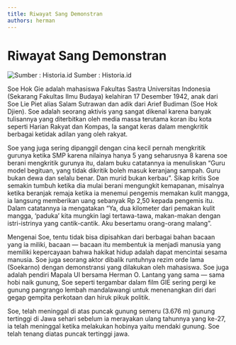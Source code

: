 ```yaml
---
title: Riwayat Sang Demonstran
authors: herman
---
```



# Riwayat Sang Demonstran
![Sumber : Historia.id](https://miro.medium.com/v2/resize:fit:1100/format:webp/1*kp6SJAjBhorBY0hcvwOA9Q.jpeg)
Sumber : Historia.id

Soe Hok Gie adalah mahasiswa Fakultas Sastra Universitas Indonesia (Sekarang Fakultas Ilmu Budaya) kelahiran 17 Desember 1942, anak dari Soe Lie Piet alias Salam Sutrawan dan adik dari Arief Budiman (Soe Hok Djien). Soe adalah seorang aktivis yang sangat dikenal karena banyak tulisannya yang diterbitkan oleh media massa terutama koran ibu kota seperti Harian Rakyat dan Kompas, Ia sangat keras dalam mengkritik berbagai ketidak adilan yang oleh rakyat.

Soe yang juga sering dipanggil dengan cina kecil pernah mengkritik gurunya ketika SMP karena nilainya hanya 5 yang seharusnya 8 karena soe berani mengkritik gurunya itu, dalam buku catatannya ia menuliskan “Guru model begituan, yang tidak dikritik boleh masuk keranjang sampah. Guru bukan dewa dan selalu benar. Dan murid bukan kerbau”. Sikap kritis Soe semakin tumbuh ketika dia mulai berani mengungkit kemapanan, misalnya ketika beranjak remaja ketika ia menemui pengemis memakan kulit mangga, ia langsung memberikan uang sebanyak Rp 2,50 kepada pengemis itu. Dalam catatannya ia mengatakan “Ya, dua kilometer dari pemakan kulit mangga, ‘paduka’ kita mungkin lagi tertawa-tawa, makan-makan dengan istri-istrinya yang cantik-cantik. Aku besertamu orang-orang malang”.

Mengenai Soe, tentu tidak bisa dipisahkan dari berbagai bahan bacaan yang ia miliki, bacaan — bacaan itu membentuk ia menjadi manusia yang memiliki kepercayaan bahwa hakikat hidup adalah dapat mencintai sesama manusia. Soe juga seorang aktor dibalik runtuhnya rezim orde lama (Soekarno) dengan demonstransi yang dilakukan oleh mahasiswa. Soe juga adalah pendiri Mapala UI bersama Herman O. Lantang yang sama — sama hobi naik gunung, Soe seperti tergambar dalam film GIE sering pergi ke gunung pangrango lembah mandalawangi untuk menenangkan diri dari gegap gempita perkotaan dan hiruk pikuk politik.

Soe, telah meninggal di atas puncak gunung semeru (3.676 m) gunung tertinggi di Jawa sehari sebelum ia merayakan ulang tahunnya yang ke-27, ia telah meninggal ketika melakukan hobinya yaitu mendaki gunung. Soe telah tenang diatas puncak tertinggi jawa.